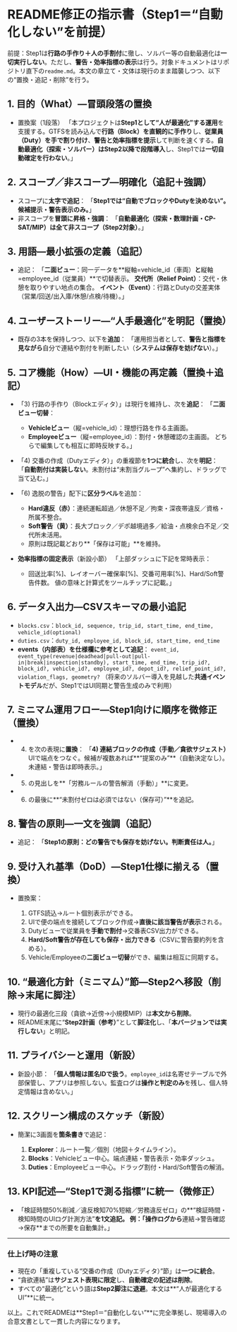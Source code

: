 # README修正の指示書（Step1＝“自動化しない”を前提）

前提：Step1は**行路の手作り＋人の手割付**に徹し、ソルバー等の自動最適化は**一切実行しない**。ただし、**警告・効率指標の表示**は行う。対象ドキュメントはリポジトリ直下の`readme.md`。本文の章立て・文体は現行のまま踏襲しつつ、以下の“置換・追記・削除”を行う。

## 1. 目的（What）—冒頭段落の置換

* 置換案（1段落）
  「本プロジェクトは**Step1として“人が最適化”する運用**を支援する。GTFSを読み込んで**行路（Block）を直観的に手作り**し、**従業員（Duty）を手で割り付け**、**警告と効率指標を提示**して判断を速くする。**自動最適化（探索・ソルバー）はStep2以降で段階導入**し、Step1では**一切自動確定を行わない**。」

## 2. スコープ／非スコープ—明確化（追記＋強調）

* スコープに**太字で追記**：
  「**Step1では“自動でブロックやDutyを決めない”。候補提示・警告表示のみ。**」
* 非スコープを**冒頭に昇格・強調**：
  「**自動最適化（探索・数理計画・CP-SAT/MIP）は全て非スコープ（Step2対象）**。」

## 3. 用語—最小拡張の定義（追記）

* 追記：
  「**二面ビュー**：同一データを**縦軸=vehicle_id（車両）**と**縦軸=employee_id（従業員）**で切替表示。
  **交代所（Relief Point）**：交代・休憩を取りやすい地点の集合。
  **イベント（Event）**：行路とDutyの交差実体（営業/回送/出入庫/休憩/点検/待機）。」

## 4. ユーザーストーリー—“人手最適化”を明記（置換）

* 既存の3本を保持しつつ、以下を**追加**：
  「運用担当者として、**警告と指標を見ながら**自分で連結や割付を判断したい（**システムは保存を妨げない**）。」

## 5. コア機能（How）—UI・機能の再定義（置換＋追記）

* 「3) 行路の手作り（Blockエディタ）」は現行を維持し、次を**追記**：
  「**二面ビュー切替**：

  * **Vehicleビュー**（縦=vehicle_id）：理想行路を作る主画面。
  * **Employeeビュー**（縦=employee_id）：割付・休憩確認の主画面。
    どちらで編集しても相互に即時反映する。」
* 「4) 交番の作成（Dutyエディタ）」の重複節を**1つに統合**し、次を**明記**：
  「**自動割付は実装しない**。未割付は“未割当グループ”へ集約し、ドラッグで当て込む。」
* 「6) 逸脱の警告」配下に**区分ラベル**を追加：

  * **Hard違反（赤）**：連続運転超過／休憩不足／拘束・深夜帯違反／資格・所属不整合。
  * **Soft警告（黄）**：長大ブロック／デポ越境過多／給油・点検余白不足／交代所未活用。
  * 原則は既記載どおり**「保存は可能」**を維持。
* **効率指標の固定表示**（新設小節）
  「上部ダッシュに下記を常時表示：

  * 回送比率[%]、レイオーバー確保率[%]、交番可用率[%]、Hard/Soft警告件数。
    値の意味と計算式をツールチップに記載。」

## 6. データ入出力—CSVスキーマの最小追記

* `blocks.csv`：`block_id, sequence, trip_id, start_time, end_time, vehicle_id(optional)`
* `duties.csv`：`duty_id, employee_id, block_id, start_time, end_time`
* **events（内部表）**を仕様欄に**参考として追記**：
  `event_id, event_type(revenue|deadhead|pull-out|pull-in|break|inspection|standby), start_time, end_time, trip_id?, block_id?, vehicle_id?, employee_id?, depot_id?, relief_point_id?, violation_flags, geometry?`
  （将来のソルバー導入を見越した**共通イベントモデル**だが、Step1ではUI同期と警告生成のみで利用）

## 7. ミニマム運用フロー—Step1向けに順序を微修正（置換）

* 4. を次の表現に**置換**：
     「**4) 連結ブロックの作成（手動／貪欲サジェスト）**
     UIで端点をつなぐ。候補が複数あれば**“提案のみ”**（自動決定なし）。未連結・警告は即時表示。」
* 5. の見出しを**「労務ルールの警告解消（手動）」**に変更。
* 6. の最後に**“未割付ゼロは必須ではない（保存可）”**を追記。

## 8. 警告の原則—一文を強調（追記）

* 追記：
  「**Step1の原則：どの警告でも保存を妨げない。判断責任は人。**」

## 9. 受け入れ基準（DoD）—Step1仕様に揃える（置換）

* 置換案：

  1. GTFS読込→ルート個別表示ができる。
  2. UIで便の端点を接続してブロック作成→**直後に該当警告が表示**される。
  3. Dutyビューで従業員を**手動で割付**→交番表CSV出力ができる。
  4. **Hard/Soft警告が存在しても保存・出力できる**（CSVに警告要約列を含める）。
  5. Vehicle/Employeeの**二面ビュー切替**ができ、編集は相互に同期する。

## 10. “最適化方針（ミニマム）”節—**Step2へ移設**（削除→末尾に脚注）

* 現行の最適化三段（貪欲→近傍→小規模MIP）は**本文から削除**。
* README末尾に“**Step2計画（参考）**”として**脚注化**し、「**本バージョンでは実行しない**」と明記。

## 11. プライバシーと運用（新設）

* 新設小節：
  「**個人情報は匿名IDで扱う**。`employee_id`は名寄せテーブルで外部保管し、アプリは参照しない。監査ログは**操作と判定のみ**を残し、個人特定情報は含めない。」

## 12. スクリーン構成のスケッチ（新設）

* 簡潔に3画面を**箇条書き**で追記：

  1. **Explorer**：ルート一覧／個別（地図＋タイムライン）。
  2. **Blocks**：Vehicleビュー中心。端点連結・警告表示・効率ダッシュ。
  3. **Duties**：Employeeビュー中心。ドラッグ割付・Hard/Soft警告の解消。

## 13. KPI記述—“Step1で測る指標”に統一（微修正）

* 「検証時間50%削減／違反検知70%短縮／労務違反ゼロ」の**“検証時間・検知時間のUIログ計測方法”**を1文追記。
  例：「操作ログから**連結→警告確認→保存**までの所要を自動集計。」

---

### 仕上げ時の注意

* 現在の「重複している“交番の作成（Dutyエディタ）”節」は**一つに統合**。
* “貪欲連結”は**サジェスト表現に限定**し、**自動確定の記述は削除**。
* すべての“最適化”という語は**Step2脚注に退避**。本文は**“人が最適化するUI”**に統一。

以上。これでREADMEは**Step1＝“自動化しない”**に完全準拠し、現場導入の合意文書として一貫した内容になります。
